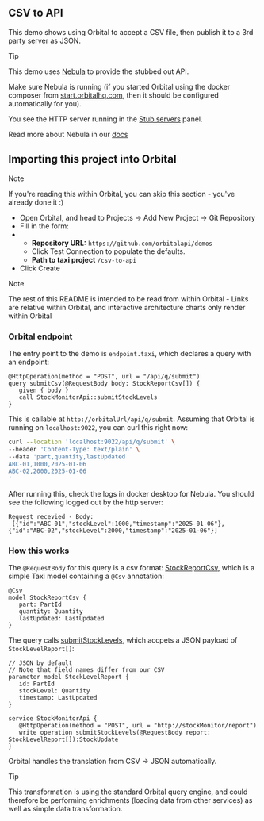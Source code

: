 ## CSV to API
This demo shows using Orbital to accept a CSV file, then publish it to a 3rd party server as JSON.

> [!TIP]
> This demo uses [Nebula](https://nebula.orbitalhq.com/) to provide the stubbed
> out API.
>
> Make sure Nebula is running (if you started Orbital using the docker composer from [start.orbitalhq.com](https://start.orbitalhq.com), then it should be configured automatically for you). 
> 
> You see the HTTP server running in the [Stub servers](/stubs) panel.
> 
> Read more about Nebula in our [docs](https://orbitalhq.com/docs/testing/stubbing-services)

## Importing this project into Orbital

> [!NOTE]
> If you're reading this within Orbital, you can skip this section - you've already done it :)
 * Open Orbital, and head to Projects -> Add New Project -> Git Repository
 * Fill in the form:
 * * **Repository URL:** `https://github.com/orbitalapi/demos`
   * Click Test Connection to populate the defaults.
   * **Path to taxi project** `/csv-to-api`
* Click Create

> [!NOTE]
> The rest of this README is intended to be read from within Orbital - Links are relative within Orbital, and interactive architecture charts only render within Orbital


### Orbital endpoint
The entry point to the demo is `endpoint.taxi`, which declares a query with an endpoint:

```taxi
@HttpOperation(method = "POST", url = "/api/q/submit")
query submitCsv(@RequestBody body: StockReportCsv[]) {
   given { body }
   call StockMonitorApi::submitStockLevels
}
```

This is callable at `http://orbitalUrl/api/q/submit`. Assuming that Orbital
is running on `localhost:9022`, you can curl this right now:

```bash
curl --location 'localhost:9022/api/q/submit' \
--header 'Content-Type: text/plain' \
--data 'part,quantity,lastUpdated
ABC-01,1000,2025-01-06
ABC-02,2000,2025-01-06
'
```

After running this, check the logs in docker desktop for Nebula. You should see the following logged out by the http server:


```
Request recevied - Body: 
 [{"id":"ABC-01","stockLevel":1000,"timestamp":"2025-01-06"},{"id":"ABC-02","stockLevel":2000,"timestamp":"2025-01-06"}]
 ```

 ### How this works
The `@RequestBody` for this query is a csv format: [StockReportCsv](/catalog/StockReportCsv), which is a simple Taxi model containing a `@Csv` annotation:

```taxi
@Csv
model StockReportCsv {
   part: PartId
   quantity: Quantity
   lastUpdated: LastUpdated
}
```

The query calls [submitStockLevels](/services/StockMonitorApi/submitStockLevels), which accpets a JSON payload of `StockLevelReport[]`:

```taxi
// JSON by default
// Note that field names differ from our CSV
parameter model StockLevelReport {
   id: PartId
   stockLevel: Quantity
   timestamp: LastUpdated
}

service StockMonitorApi {
   @HttpOperation(method = "POST", url = "http://stockMonitor/report")
   write operation submitStockLevels(@RequestBody report: StockLevelReport[]):StockUpdate
}
```

Orbital handles the translation from CSV -> JSON automatically.

> [!TIP]
> This transformation is using the standard Orbital query engine,
> and could therefore be performing enrichments (loading data from other services) 
> as well as simple data transformation.

